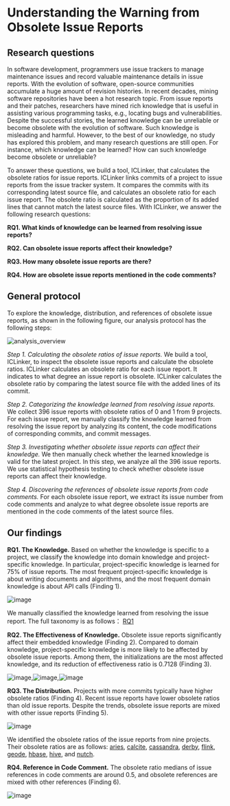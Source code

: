 # Understanding the Warning from Obsolete Issue Reports

## Research questions

In software development, programmers use issue trackers to manage maintenance issues and record valuable maintenance details in issue reports. With the evolution of software, open-source communities accumulate a huge amount of revision histories. In recent decades, mining software repositories have been a hot research topic. From issue reports and their patches, researchers have mined rich knowledge that is useful in assisting various programming tasks, e.g., locating bugs and vulnerabilities. Despite the successful stories, the learned knowledge can be unreliable or become obsolete with the evolution of software. Such knowledge is misleading and harmful. However, to the best of our knowledge, no study has explored this problem, and many research questions are still open. For instance, which knowledge can be learned? How can such knowledge become obsolete or unreliable?

To answer these questions, we build a tool, ICLinker, that calculates the obsolete ratios for issue reports. ICLinker links commits of a project to issue reports from the issue tracker system. It compares the commits with its corresponding latest source file, and calculates an obsolete ratio for each issue report. The obsolete ratio is calculated as the proportion of its added lines that cannot match the latest source files. With ICLinker, we answer the following research questions:

**RQ1. What kinds of knowledge can be learned from resolving issue reports?**

**RQ2. Can obsolete issue reports affect their knowledge?**

**RQ3. How many obsolete issue reports are there?**

**RQ4. How are obsolete issue reports mentioned in the code comments?**

## General protocol
To explore the knowledge, distribution, and references of obsolete issue reports, as shown in the following figure, our analysis protocol has the following steps:

![analysis_overview](https://github.com/gongsiyi/obsolete_issue_reports/blob/main/analysis_overview.jpg)

*Step 1. Calculating the obsolete ratios of issue reports.* We build a tool, ICLinker, to inspect the obsolete issue reports and calculate the obsolete ratios. ICLinker calculates an obsolete ratio for each issue report. It indicates to what degree an issue report is obsolete. ICLinker calculates the obsolete ratio by comparing the latest source file with the added lines of its commit.

*Step 2. Categorizing the knowledge learned from resolving issue reports.* We collect 396 issue reports with obsolete ratios of 0 and 1 from 9 projects. For each issue report, we manually classify the knowledge learned from resolving the issue report by analyzing its content, the code modifications of corresponding commits, and commit messages.

*Step 3. Investigating whether obsolete issue reports can affect their knowledge.* We then manually check whether the learned knowledge is valid for the latest project. In this step, we analyze all the 396 issue reports. We use statistical hypothesis testing to check whether obsolete issue reports can affect their knowledge.

*Step 4. Discovering the references of obsolete issue reports from code comments.* For each obsolete issue report, we extract its issue number from code comments and analyze to what degree obsolete issue reports are mentioned in the code comments of the latest source files.


## Our findings

**RQ1. The Knowledge.** Based on whether the knowledge is specific to a project, we classify the knowledge into domain knowledge and project-specific knowledge. In particular, project-specific knowledge is learned for 75% of issue reports. The most frequent project-specific knowledge is about writing documents and algorithms, and the most frequent domain knowledge is about API calls (Finding 1).

![image](https://github.com/gongsiyi/obsolete_issue_reports/blob/main/analysis_overview.jpg)

We manually classified the knowledge learned from resolving the issue report. The full taxonomy is as follows：
[RQ1](https://github.com/gongsiyi/obsolete_issue_reports/blob/main/RQ1.xlsx)

**RQ2. The Effectiveness of Knowledge.** Obsolete issue reports significantly affect their embedded knowledge (Finding 2). Compared to domain knowledge, project-specific knowledge is more likely to be affected by obsolete issue reports. Among them, the initializations are the most affected knowledge, and its reduction of effectiveness ratio is 0.7128 (Finding 3).

![image](https://github.com/gongsiyi/obsolete_issue_reports/blob/main/analysis_overview.jpg),![image](https://github.com/gongsiyi/obsolete_issue_reports/blob/main/analysis_overview.jpg),![image](https://github.com/gongsiyi/obsolete_issue_reports/blob/main/analysis_overview.jpg)

**RQ3. The Distribution.** Projects with more commits typically have higher obsolete ratios (Finding 4). Recent issue reports have lower obsolete ratios than old issue reports. Despite the trends, obsolete issue reports are mixed with other issue reports (Finding 5).

![image](https://github.com/gongsiyi/obsolete_issue_reports/blob/main/analysis_overview.jpg)

We identified the obsolete ratios of the issue reports from nine projects. Their obsolete ratios are as follows: 
[aries](https://github.com/gongsiyi/obsolete_issue_reports/blob/main/aries.txt), [calcite](https://github.com/gongsiyi/obsolete_issue_reports/blob/main/calcite.txt), [cassandra](https://github.com/gongsiyi/obsolete_issue_reports/blob/main/cassandra.txt), [derby](https://github.com/gongsiyi/obsolete_issue_reports/blob/main/derby.txt), [flink](https://github.com/gongsiyi/obsolete_issue_reports/blob/main/flink.txt), [geode](https://github.com/gongsiyi/obsolete_issue_reports/blob/main/geode.txt),  [hbase](https://github.com/gongsiyi/obsolete_issue_reports/blob/main/hbase.txt), [hive](https://github.com/gongsiyi/obsolete_issue_reports/blob/main/hive.txt), and [nutch](https://github.com/gongsiyi/obsolete_issue_reports/blob/main/nutch.txt).

**RQ4. Reference in Code Comment.** The obsolete ratio medians of issue references in code comments are around 0.5, and obsolete references are mixed with other references (Finding 6).

![image](https://github.com/gongsiyi/obsolete_issue_reports/blob/main/analysis_overview.jpg)




